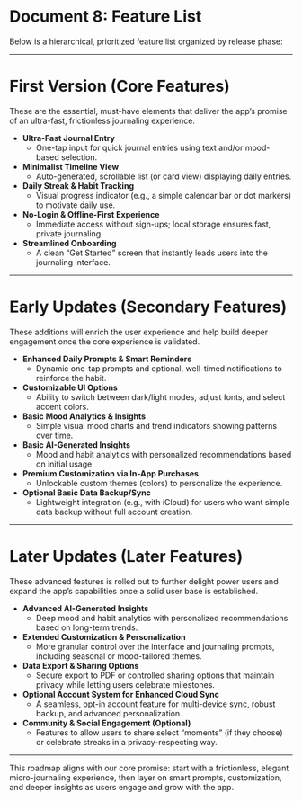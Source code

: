 # Document 8: Feature List

Below is a hierarchical, prioritized feature list organized by release phase:

---

# First Version (Core Features)

These are the essential, must-have elements that deliver the app’s promise of an ultra-fast, frictionless journaling experience.

- **Ultra-Fast Journal Entry**
    - One-tap input for quick journal entries using text and/or mood-based selection.
- **Minimalist Timeline View**
    - Auto-generated, scrollable list (or card view) displaying daily entries.
- **Daily Streak & Habit Tracking**
    - Visual progress indicator (e.g., a simple calendar bar or dot markers) to motivate daily use.
- **No-Login & Offline-First Experience**
    - Immediate access without sign-ups; local storage ensures fast, private journaling.
- **Streamlined Onboarding**
    - A clean “Get Started” screen that instantly leads users into the journaling interface.

---

# Early Updates (Secondary Features)

These additions will enrich the user experience and help build deeper engagement once the core experience is validated.

- **Enhanced Daily Prompts & Smart Reminders**
    - Dynamic one-tap prompts and optional, well-timed notifications to reinforce the habit.
- **Customizable UI Options**
    - Ability to switch between dark/light modes, adjust fonts, and select accent colors.
- **Basic Mood Analytics & Insights**
    - Simple visual mood charts and trend indicators showing patterns over time.
- **Basic AI-Generated Insights**
    - Mood and habit analytics with personalized recommendations based on initial usage.
- **Premium Customization via In-App Purchases**
    - Unlockable custom themes (colors) to personalize the experience.
- **Optional Basic Data Backup/Sync**
    - Lightweight integration (e.g., with iCloud) for users who want simple data backup without full account creation.

---

# Later Updates (Later Features)

These advanced features is rolled out to further delight power users and expand the app’s capabilities once a solid user base is established.

- **Advanced AI-Generated Insights**
    - Deep mood and habit analytics with personalized recommendations based on long-term trends.
- **Extended Customization & Personalization**
    - More granular control over the interface and journaling prompts, including seasonal or mood-tailored themes.
- **Data Export & Sharing Options**
    - Secure export to PDF or controlled sharing options that maintain privacy while letting users celebrate milestones.
- **Optional Account System for Enhanced Cloud Sync**
    - A seamless, opt-in account feature for multi-device sync, robust backup, and advanced personalization.
- **Community & Social Engagement (Optional)**
    - Features to allow users to share select “moments” (if they choose) or celebrate streaks in a privacy-respecting way.

---

This roadmap aligns with our core promise: start with a frictionless, elegant micro-journaling experience, then layer on smart prompts, customization, and deeper insights as users engage and grow with the app.